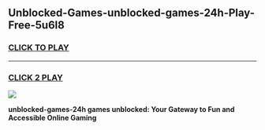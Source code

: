 
## Unblocked-Games-unblocked-games-24h-Play-Free-5u6l8
<h3>
<a href="https://premium76.site?title=unblocked-games-24h&ref=20M">CLICK TO PLAY</a></h3>
<hr>

<h3>
<a href="https://premium76.site?title=unblocked-games-24h&ref=20M">CLICK 2 PLAY</a>
  
</h3>

<a href="https://premium76.site?title=unblocked-games-24h&ref=19M"><img src="https://clearcache.store/games.png"></a>


**unblocked-games-24h games unblocked: Your Gateway to Fun and Accessible Online Gaming**
